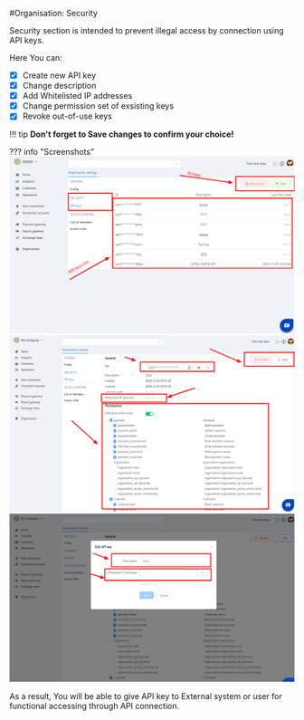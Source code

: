 #Organisation: Security

Security section is intended  to prevent illegal access by connection  using API keys.

Here You can:

- [x] Create new API key 
- [x] Change description 
- [x] Add Whitelisted IP addresses
- [x] Change permission set of exsisting keys
- [x] Revoke out-of-use keys

!!! tip
    **Don't forget to Save changes to confirm your choice!**

??? info "Screenshots"
    [![Security](images/org_security_1.png)](images/org_security_1.png)
    [![Security](images/org_security_2.png)](images/org_security_2.png)
    [![Security](images/org_security_3.png)](images/org_security_3.png)

As a result, You will be able to give API key to External system or user for functional accessing through API connection.
